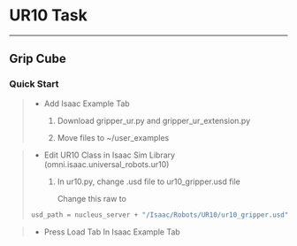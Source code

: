 # UR10 Task 
----------
## Grip Cube
### Quick Start
> + Add Isaac Example Tab
> 
>    1. Download gripper_ur.py and gripper_ur_extension.py
> 
>    2. Move files to ~/user_examples

> + Edit UR10 Class in Isaac Sim Library (omni.isaac.universal_robots.ur10)
>    1. In ur10.py, change .usd file to ur10_gripper.usd file
>    
>       Change this raw to
>
> ```python
> usd_path = nucleus_server + "/Isaac/Robots/UR10/ur10_gripper.usd"
> ```

> + Press Load Tab In Isaac Example Tab
